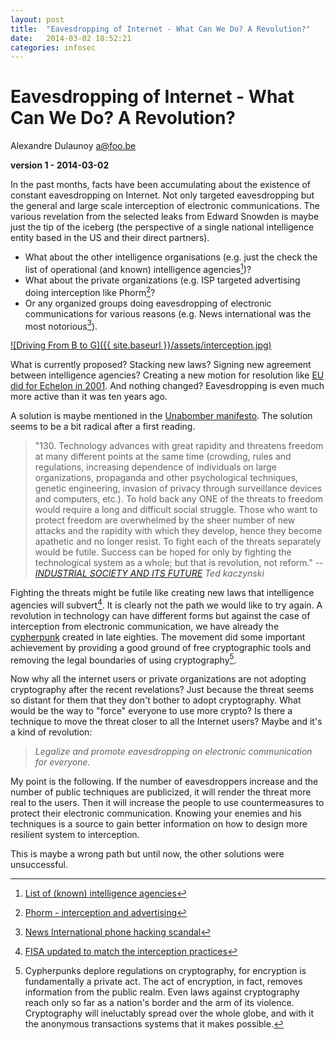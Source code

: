 ```yaml
---
layout: post
title:  "Eavesdropping of Internet - What Can We Do? A Revolution?"
date:   2014-03-02 18:52:21
categories: infosec 
---
```



# Eavesdropping of Internet - What Can We Do? A Revolution?

Alexandre Dulaunoy <a@foo.be>

**version 1 - 2014-03-02**

In the past months, facts have been accumulating about the existence of constant eavesdropping on Internet. Not only targeted eavesdropping but the general and large scale interception of electronic communications. The various revelation from the selected leaks from Edward Snowden is maybe just the tip of the iceberg (the perspective of a single national intelligence entity based in the US and their direct partners).

 - What about the other intelligence organisations (e.g. just the check the list of operational (and known) intelligence agencies[^1])?
 - What about the private organizations (e.g. ISP targeted advertising doing interception like Phorm[^2]?
 - Or any organized groups doing eavesdropping of electronic communications for various reasons (e.g. News international was the most notorious[^3]).

[![Driving From B to G]({{ site.baseurl }}/assets/interception.jpg)](https://www.flickr.com/photos/adulau/10381598453/)

What is currently proposed? Stacking new laws? Signing new agreement between intelligence agencies? Creating a new motion for resolution like [EU did for Echelon in 2001](http://cryptome.org/echelon-ep-fin.htm). And nothing changed? Eavesdropping is even much more active than it was ten years ago.

A solution is maybe mentioned in the [Unabomber manifesto](http://www.washingtonpost.com/wp-srv/national/longterm/unabomber/manifesto.text.htm). The solution seems to be a bit radical after a first reading.

>"130. Technology advances with great rapidity and threatens freedom at many different points at the same time (crowding, rules and regulations, increasing dependence of individuals on large organizations, propaganda and other psychological techniques, genetic engineering, invasion of privacy through surveillance devices and computers, etc.). To hold back any ONE of the threats to freedom would require a long and difficult social struggle. Those who want to protect freedom are overwhelmed by the sheer number of new attacks and the rapidity with which they develop, hence they become apathetic and no longer resist. To fight each of the threats separately would be futile. Success can be hoped for only by fighting the technological system as a whole; but that is revolution, not reform."
>-- <cite>[INDUSTRIAL SOCIETY AND ITS FUTURE](https://archive.org/stream/IndustrialSocietyAndItsFuture-TheUnabombersManifesto/IndustrialSocietyAndItsFuture-theUnabombersManifesto_djvu.txt) Ted kaczynski</cite>

Fighting the threats might be futile like creating new laws that intelligence agencies will subvert[^4]. It is clearly not the path we would like to try again. A revolution in technology can have different forms but against the case of interception from electronic communication, we have already the [cypherpunk](http://www.activism.net/cypherpunk/manifesto.html) created in late eighties. The movement did some important achievement by providing a good ground of free cryptographic tools and removing the legal boundaries of using cryptography[^5].

Now why all the internet users or private organizations are not adopting cryptography after the recent revelations? Just because the threat seems so distant for them that they don't bother to adopt cryptography. What would be the way to "force" everyone to use more crypto? Is there a technique to move the threat closer to all the Internet users? Maybe and it's a kind of revolution:

> *Legalize and promote eavesdropping on electronic communication for everyone.*

My point is the following. If the number of eavesdroppers increase and the number of public techniques are publicized, it will render the threat more real to the users. Then it will increase the people to use countermeasures to protect their electronic communication. Knowing your enemies and his techniques is a source to gain better information on how to design more resilient system to interception.

This is maybe a wrong path but until now, the other solutions were unsuccessful.

[^1]: [List of (known) intelligence agencies](http://en.wikipedia.org/wiki/List_of_intelligence_agencies)
[^2]: [Phorm - interception and advertising](http://www.fipr.org/080423phormlegal.pdf)
[^3]: [News International phone hacking scandal](http://en.wikipedia.org/wiki/News_International_phone_hacking_scandal)
[^4]: [FISA updated to match the interception practices](http://en.wikipedia.org/wiki/Foreign_Intelligence_Surveillance_Act_of_1978_Amendments_Act_of_2008)
[^5]: Cypherpunks deplore regulations on cryptography, for encryption is fundamentally a private act. The act of encryption, in fact, removes information from the public realm. Even laws against cryptography reach only so far as a nation's border and the arm of its violence. Cryptography will ineluctably spread over the whole globe, and with it the anonymous transactions systems that it makes possible.
